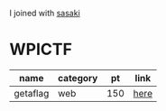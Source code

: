 I joined with [sasaki](https://github.com/rabosakaki)

# WPICTF

| name | category | pt | link
| - | - | - | -
| getaflag | web | 150 | [here](https://github.com/JPNYKW/WPICTF/blob/master/getaflag.md)
